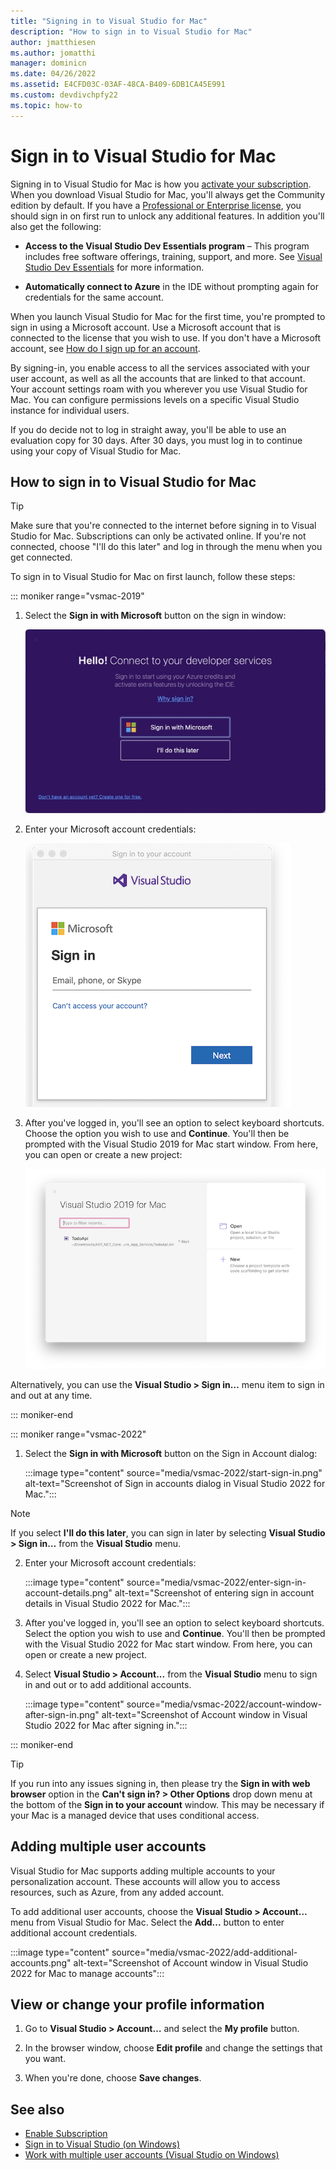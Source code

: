 ```yaml
---
title: "Signing in to Visual Studio for Mac"
description: "How to sign in to Visual Studio for Mac"
author: jmatthiesen
ms.author: jomatthi
manager: dominicn
ms.date: 04/26/2022
ms.assetid: E4CFD03C-03AF-48CA-B409-6DB1CA45E991
ms.custom: devdivchpfy22
ms.topic: how-to
---
```

# Sign in to Visual Studio for Mac

Signing in to Visual Studio for Mac is how you [activate your subscription](enable-subscription.md). When you download Visual Studio for Mac, you'll always get the Community edition by default. If you have a [Professional or Enterprise license](https://visualstudio.microsoft.com/vs/compare/), you should sign in on first run to unlock any additional features. In addition you'll also get the following:

* **Access to the Visual Studio Dev Essentials program** – This program includes free software offerings, training, support, and more. See [Visual Studio Dev Essentials](https://visualstudio.microsoft.com/dev-essentials/) for more information.

* **Automatically connect to Azure** in the IDE without prompting again for credentials for the same account.

When you launch Visual Studio for Mac for the first time, you're prompted to sign in using a Microsoft account. Use a Microsoft account that is connected to the license that you wish to use. If you don't have a Microsoft account, see [How do I sign up for an account](https://support.microsoft.com/account-billing/how-to-create-a-new-microsoft-account-a84675c3-3e9e-17cf-2911-3d56b15c0aaf).

By signing-in, you enable access to all the services associated with your user account, as well as all the accounts that are linked to that account. Your account settings roam with you wherever you use Visual Studio for Mac. You can configure permissions levels on a specific Visual Studio instance for individual users.

If you do decide not to log in straight away, you'll be able to use an evaluation copy for 30 days. After 30 days, you must log in to continue using your copy of Visual Studio for Mac.

## How to sign in to Visual Studio for Mac

> [!TIP]
> Make sure that you're connected to the internet before signing in to Visual Studio for Mac. Subscriptions can only be activated online. If you're not connected, choose "I'll do this later" and log in through the menu when you get connected.

To sign in to Visual Studio for Mac on first launch, follow these steps:

::: moniker range="vsmac-2019"

1. Select the **Sign in with Microsoft** button on the sign in window:

    ![Accounts dialog in Visual Studio for Mac](media/ide-tour-2019-start-signin.png)

2. Enter your Microsoft account credentials:

    ![Microsoft credentials dialog](media/signing-in-image13.png)

3. After you've logged in, you'll see an option to select keyboard shortcuts. Choose the option you wish to use and **Continue**. You'll then be prompted with the Visual Studio 2019 for Mac start window. From here, you can open or create a new project:

    ![Sign in successful](media/signing-in-image14.png)

Alternatively, you can use the **Visual Studio > Sign in…** menu item to sign in and out at any time.

::: moniker-end

::: moniker range="vsmac-2022"

1. Select the **Sign in with Microsoft** button on the Sign in Account dialog:

    :::image type="content" source="media/vsmac-2022/start-sign-in.png" alt-text="Screenshot of Sign in accounts dialog in Visual Studio 2022 for Mac.":::

> [!NOTE]
> If you select **I'll do this later**, you can sign in later by selecting **Visual Studio > Sign in…** from the **Visual Studio** menu.

2. Enter your Microsoft account credentials:

    :::image type="content" source="media/vsmac-2022/enter-sign-in-account-details.png" alt-text="Screenshot of entering sign in account details in Visual Studio 2022 for Mac.":::

3. After you've logged in, you'll see an option to select keyboard shortcuts. Select the option you wish to use and **Continue**. You'll then be prompted with the Visual Studio 2022 for Mac start window. From here, you can open or create a new project.

4. Select **Visual Studio > Account...** from the **Visual Studio** menu to sign in and out or to add additional accounts.

    :::image type="content" source="media/vsmac-2022/account-window-after-sign-in.png" alt-text="Screenshot of Account window in Visual Studio 2022 for Mac after signing in.":::

::: moniker-end

> [!TIP]
> If you run into any issues signing in, then please try the **Sign in with web browser** option in the **Can't sign in? > Other Options** drop down menu at the bottom of the **Sign in to your account** window. This may be necessary if your Mac is a managed device that uses conditional access.

## Adding multiple user accounts

Visual Studio for Mac supports adding multiple accounts to your personalization account. These accounts will allow you to access resources, such as Azure, from any added account.

To add additional user accounts, choose the **Visual Studio > Account...** menu from Visual Studio for Mac. Select the **Add...** button to enter additional account credentials.

:::image type="content" source="media/vsmac-2022/add-additional-accounts.png" alt-text="Screenshot of Account window in Visual Studio 2022 for Mac to manage accounts":::

## View or change your profile information

1. Go to **Visual Studio > Account…** and select the **My profile** button.

2. In the browser window, choose **Edit profile** and change the settings that you want.

3. When you're done, choose **Save changes**.

## See also

- [Enable Subscription](enable-subscription.md)
- [Sign in to Visual Studio (on Windows)](/visualstudio/ide/signing-in-to-visual-studio)
- [Work with multiple user accounts (Visual Studio on Windows)](/visualstudio/ide/work-with-multiple-user-accounts)
